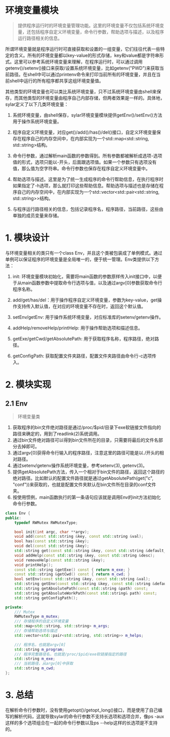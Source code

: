 # 环境变量模块

> 提供程序运行时的环境变量管理功能。这里的环境变量不仅包括系统环境变量，还包括程序自定义环境变量，命令行参数，帮助选项与描述，以及程序运行路径相关的信息。

所谓环境变量就是程序运行时可直接获取和设置的一组变量，它们往往代表一些特定的含义。所有的环境变量都以key-value的形式存储，key和value都是字符串形式。这里可以参考系统环境变量来理解，在程序运行时，可以通过调用getenv()/setenv()接口来获取/设置系统环境变量，比如getenv("PWD")来获取当前路径。在shell中可以通过printenv命令来打印当前所有的环境变量，并且在当前shell中运行的所有程序都共享这组环境变量值。

其他类型的环境变量也可以类比系统环境变量，只不过系统环境变量由shell来保存，而其他类型的环境变量由程序自己内部存储，但两者效果是一样的。具体地，sylar定义了以下几类环境变量：

1. 系统环境变量，由shell保存，sylar环境变量模块提供getEnv()/setEnv()方法用于操作系统环境变量。

2. 程序自定义环境变量，对应get()/add()/has()/del()接口，自定义环境变量保存在程序自己的内存空间中，在内部实现为一个std::map<std::string, std::string>结构。

3. 命令行参数，通过解析main函数的参数得到。所有参数都被解析成选项-选项值的形式，选项只能以-开头，后面跟选项值。如果一个参数只有选项没有值，那么值为空字符串。命令行参数也保存在程序自定义环境变量中。

4. 帮助选项与描述。这里是为了统一生成程序的命令行帮助信息，在执行程序时如果指定了-h选项，那么就打印这些帮助信息。帮助选项与描述也是存储在程序自己的内存空间中，在内部实现为一个std::vector<std::pair<std::string, std::string>>结构。

5. 与程序运行路径相关的信息，包括记录程序名，程序路径，当前路径，这些由单独的成员变量来存储。

# 1. 模块设计

与环境变量相关的类只有一个class Env，并且这个类被包装成了单例模式。通过单例可以保证程序的环境变量是全局唯一的，便于统一管理。Env类提供以下方法：

1. init: 环境变量模块初始化，需要将main函数的参数原样传入init接口中，以便于从main函数参数中提取命令行选项与值，以及通过argv[0]参数获取命令行程序名称。

2. add/get/has/del：用于操作程序自定义环境变量，参数为key-value，get操作支持传入默认值，在对应的环境变量不存在时，返回这个默认值。

3. setEnv/getEnv: 用于操作系统环境变量，对应标准库的setenv/getenv操作。

3. addHelp/removeHelp/printHelp: 用于操作帮助选项和描述信息。

4. getExe/getCwd/getAbsolutePath: 用于获取程序名称，程序路径，绝对路径。

5. getConfigPath: 获取配置文件夹路径，配置文件夹路径由命令行-c选项传入。

# 2. 模块实现

## 2.1 Env

> 环境变量类

1. 获取程序的bin文件绝对路径是通过/proc/$pid/目录下exe软链接文件指向的路径来确定的，用到了readlink(2)系统调用。
2. 通过bin文件绝对路径可以得到bin文件所在的目录，只需要将最后的文件名部分去掉即可。
3. 通过argv[0]获得命令行输入的程序路径，注意这里的路径可能是以./开头的相对路径。
4. 通过setenv/getenv操作系统环境变量，参考setenv(3), getenv(3)。
5. 提供getAbsolutePath方法，传入一个相对于bin文件的路径，返回这个路径的绝对路径。比如默认的配置文件路径就是通过getAbsolutePath(get("c", "conf"))来获取的，也就是配置文件夹默认在bin文件所在目录的conf文件夹。
6. 按使用惯例，main函数执行的第一条语句应该就是调用Env的init方法初始化命令行参数。

```C++
class Env {
public:
    typedef RWMutex RWMutexType;

    bool init(int argc, char **argv);
    void add(const std::string &key, const std::string &val);
    bool has(const std::string &key);
    void del(const std::string &key);
    std::string get(const std::string &key, const std::string &default_value = "");
    void addHelp(const std::string &key, const std::string &desc);
    void removeHelp(const std::string &key);
    void printHelp();
    const std::string &getExe() const { return m_exe; }
    const std::string &getCwd() const { return m_cwd; }
    bool setEnv(const std::string &key, const std::string &val);
    std::string getEnv(const std::string &key, const std::string &default_value = "");
    std::string getAbsolutePath(const std::string &path) const;
    std::string getAbsoluteWorkPath(const std::string& path) const;
    std::string getConfigPath();

private:
    /// Mutex
    RWMutexType m_mutex;
    /// 存储程序的自定义环境变量
    std::map<std::string, std::string> m_args;
    /// 存储帮助选项与描述
    std::vector<std::pair<std::string, std::string>> m_helps;

    /// 程序名，也就是argv[0]
    std::string m_program;
    /// 程序完整路径名，也就是/proc/$pid/exe软链接指定的路径 
    std::string m_exe;
    /// 当前路径，从argv[0]中获取
    std::string m_cwd;
};
```

# 3. 总结

在解析命令行参数时，没有使用getopt()/getopt_long()接口，而是使用了自己编写的解析代码，这就导致sylar的命令行参数不支持长选项和选项合并，像ps -aux这样的多个选项组合在一起的命令行参数以及ps --help这样的长选项是不支持的。